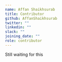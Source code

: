 ```yaml
---
name: Affan Shaikhsurab
title: Contributor
github: AffanShaikhsurab
twitter: ""
linkedin: ""
slack: ""
joining_date: ""
role: contributor
---
```


Still waiting for this
